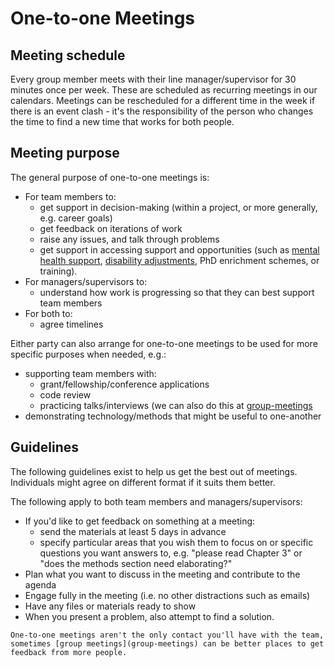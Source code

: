 # One-to-one Meetings

## Meeting schedule
<!--Edit to match your time frames-->
Every group member meets with their line manager/supervisor for 30 minutes once per week.
These are scheduled as recurring meetings in our calendars.
Meetings can be rescheduled for a different time in the week if there is an event clash - it's the responsibility of the person who changes the time to find a new time that works for both people.

## Meeting purpose
The general purpose of one-to-one meetings is:
<!--choose all that apply, and add other important aims for your group-->
- For team members to:
  -  get support in decision-making (within a project, or more generally, e.g. career goals)
  -  get feedback on iterations of work
  -  raise any issues, and talk through problems
  -  get support in accessing support and opportunities (such as [mental health support](mental-health-support), [disability adjustments](disability-support), PhD enrichment schemes, or training).
- For managers/supervisors to:
  - understand how work is progressing so that they can best support team members
- For both to:
  - agree timelines

Either party can also arrange for one-to-one meetings to be used for more specific purposes when needed, e.g.:
<!--choose all that apply-->
- supporting team members with: 
  - grant/fellowship/conference applications 
  - code review
  - practicing talks/interviews (we can also do this at [group-meetings](group-meetings)
- demonstrating technology/methods that might be useful to one-another

## Guidelines
The following guidelines exist to help us get the best out of meetings.
Individuals might agree on different format if it suits them better.

The following apply to both team members and managers/supervisors:
<!-- choose all that apply and add your own-->
- If you'd like to get feedback on something at a meeting:
   - send the materials at least 5 <!--agree number days--> days in advance 
   - specify particular areas that you wish them to focus on or specific questions you want answers to, e.g. "please read Chapter 3" or "does the methods section need elaborating?"
- Plan what you want to discuss in the meeting and contribute to the agenda
- Engage fully in the meeting (i.e. no other distractions such as emails)
- Have any files or materials ready to show
- When you present a problem, also attempt to find a solution.

```{note} Other Meetings
One-to-one meetings aren't the only contact you'll have with the team, sometimes [group meetings](group-meetings) can be better places to get feedback from more people.
```

<!-- Change links-->
[mental-health-support]: https://www.bristol.ac.uk/students/support/wellbeing/
[disability-support]: http://www.bristol.ac.uk/disability-services/
[group-meetings]: template/research-environment/group-meetings
